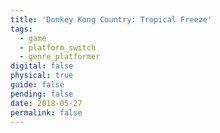 ```yaml
---
title: 'Donkey Kong Country: Tropical Freeze'
tags:
  - game
  - platform_switch
  - genre_platformer
digital: false
physical: true
guide: false
pending: false
date: 2018-05-27
permalink: false
---
```

